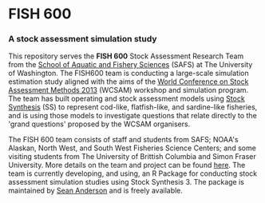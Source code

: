 # FISH 600 #

### A stock assessment simulation study ###

This repository serves the **FISH 600** Stock Assessment Research Team from the [School of Aquatic and Fishery Sciences](http://fish.washington.edu/) (SAFS) at The University of Washington. The FISH600 team is conducting a large-scale simulation estimation study aligned with the aims of the [World Conference on Stock Assessment Methods 2013](http://www.ices.dk/news-and-events/symposia/WCSAM-2013/Pages/default.aspx) (WCSAM) workshop and simulation program. The team has built operating and stock assessment models using [Stock Synthesis](http://nft.nefsc.noaa.gov/SS3.html) (SS) to represent cod-like, flatfish-like, and sardine-like fisheries, and is using those models to investigate questions that relate directly to the 'grand questions' proposed by the WCSAM organisers.

The FISH 600 team consists of staff and students from SAFS; NOAA's Alaskan, North West, and South West Fisheries Science Centers; and some visiting students from The University of Brittish Columbia and Simon Fraser University. More details on the team and project can be found [here](https://github.com/awhitten/fish600/blob/master/ICES_Articles_Summary.md). The team is currently developing, and using, an R Package for conducting stock assessment simulation studies using Stock Synthesis 3. The package is maintained by [Sean Anderson](https://github.com/seananderson/ss3sim) and is freely available.
